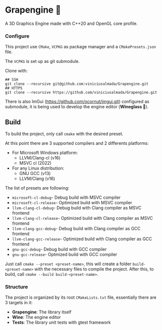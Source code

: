 # Grapengine 🍇

A 3D Graphics Engine made with C++20 and OpenGL core profile.

### Configure

This project use `CMake`, `VCPKG` as package manager and a `CMakePresets.json` file.

The `VCPKG` is set up as git submodule.

Clone with:

```shell
## SSH
git clone --recursive git@github.com:viniciusalmada/Grapengine.git
## HTTPS
git clone --recursive https://github.com/viniciusalmada/Grapengine.git
```

There is also ImGui (https://github.com/ocornut/imgui.git) configured as submodule, it is being used to develop the
engine editor (**Wineglass 🍷**).

## Build

To build the project, only call `cmake` with the desired preset.

At this point there are 3 supported compilers and 2 differents platforms:

* For Microsoft Windows platform:
    * LLVM/Clang-cl (v16)
    * MSVC cl (2022)
* For any Linux distribution:
    * GNU GCC (v13)
    * LLVM/Clang (v16)

The list of presets are following:

* `microsoft-cl-debug`- Debug build with MSVC compiler
* `microsoft-cl-release`- Optimized build with MSVC compiler
* `llvm-clang-cl-debug`- Debug build with Clang compiler as MSVC frontend
* `llvm-clang-cl-release`- Optimized build with Clang compiler as MSVC frontend
* `llvm-clang-gcc-debug`- Debug build with Clang compiler as GCC frontend
* `llvm-clang-gcc-release`- Optimized build with Clang compiler as GCC frontend
* `gnu-gcc-debug`- Debug build with GCC compiler
* `gnu-gcc-release`- Optmized build with GCC compiler

Just call `cmake --preset <preset-name>`, this will create a folder `build-<preset-name>` with the necessary files to
compile the project.
After this, to build, call `cmake --build build-<preset-name>`.

### Structure

The project is organized by its root `CMakeLists.txt` file, essentially there are 3 targets in it:

* **Grapengine**: The library itself
* **Wine**: The engine editor
* **Tests**: The library unit tests with gtest framework